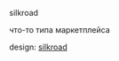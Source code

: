 silkroad

что-то типа маркетплейса

design: [silkroad](https://www.figma.com/file/Hd6O0N9tPTupgjlPeMWE7y/sylkroad?type=design&node-id=0-1&mode=design&t=1pwEDSbd5z0hXdpU-0)
